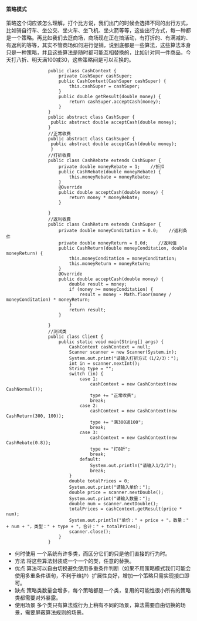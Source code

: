 
#### 策略模式 
策略这个词应该怎么理解，打个比方说，我们出门的时候会选择不同的出行方式，比如骑自行车、坐公交、坐火车、坐飞机、坐火箭等等，这些出行方式，每一种都是一个策略。再比如我们去逛商场，商场现在正在搞活动，有打折的、有满减的、有返利的等等，其实不管商场如何进行促销，说到底都是一些算法，这些算法本身只是一种策略，并且这些算法是随时都可能互相替换的，比如针对同一件商品，今天打八折、明天满100减30，这些策略间是可以互换的。
  
                    public class CashContext {
                        private CashSuper cashSuper;
                        public CashContext(CashSuper cashSuper) {
                            this.cashSuper = cashSuper;
                        }
                        public double getResult(double money) {
                            return cashSuper.acceptCash(money);
                        }
                    }
                    public abstract class CashSuper {
                     public abstract double acceptCash(double money);
                    }
                    //正常收费
                    public abstract class CashSuper {
                     public abstract double acceptCash(double money);
                     }
                    //打折收费
                    public class CashRebate extends CashSuper {
                        private double moneyRebate = 1;    //折扣
                        public CashRebate(double moneyRebate) {
                            this.moneyRebate = moneyRebate;
                        }
                        @Override
                        public double acceptCash(double money) {
                            return money * moneyRebate;
                        }

                    }
                    //返利收费
                    public class CashReturn extends CashSuper {
                        private double moneyConditation = 0.0;    //返利条件
                        private double moneyReturn = 0.0d;    //返利值
                        public CashReturn(double moneyConditation, double moneyReturn) {
                            this.moneyConditation = moneyConditation;
                            this.moneyReturn = moneyReturn;
                        }
                        @Override
                        public double acceptCash(double money) {
                            double result = money;
                            if (money >= moneyConditation) {
                                result = money - Math.floor(money / moneyConditation) * moneyReturn;
                            }
                            return result;
                        }

                    }
                    //测试类
                    public class Client {
                        public static void main(String[] args) {
                            CashContext cashContext = null;
                            Scanner scanner = new Scanner(System.in);
                            System.out.print("请输入打折方式（1/2/3）：");
                            int in = scanner.nextInt();
                            String type = "";
                            switch (in) {
                                case 1:
                                    cashContext = new CashContext(new CashNormal());
                                    type += "正常收费";
                                    break;
                                case 2:
                                    cashContext = new CashContext(new CashReturn(300, 100));
                                    type += "满300返100";
                                    break;
                                case 3:
                                    cashContext = new CashContext(new CashRebate(0.8));
                                    type += "打8折";
                                    break;
                                default:
                                    System.out.println("请输入1/2/3");
                                    break;
                            }
                            double totalPrices = 0;
                            System.out.print("请输入单价：");
                            double price = scanner.nextDouble();
                            System.out.print("请输入数量：");
                            double num = scanner.nextDouble();
                            totalPrices = cashContext.getResult(price * num);
                            System.out.println("单价：" + price + "，数量：" + num + "，类型：" + type + "，合计：" + totalPrices);
                            scanner.close();
                        }
                    }
* 何时使用
一个系统有许多类，而区分它们的只是他们直接的行为时。
* 方法
将这些算法封装成一个一个的类，任意的替换。
* 优点
算法可以自由切换避免使用多重条件判断（如果不用策略模式我们可能会使用多重条件语句，不利于维护）扩展性良好，增加一个策略只需实现接口即可。
* 缺点
策略类数量会增多，每个策略都是一个类，复用的可能性很小所有的策略类都需要对外暴露。
* 使用场景
多个类只有算法或行为上稍有不同的场景，算法需要自由切换的场景，需要屏蔽算法规则的场景。

